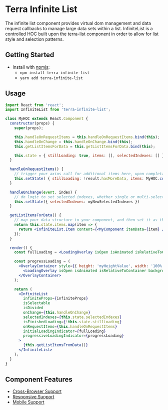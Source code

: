 # Terra Infinite List

The infinite list component provides virtual dom management and data request callbacks to manage large data sets within a list.
InfiniteList is a controlled HOC built upon the terra-list component in order to allow for list style and selection patterns.

## Getting Started

- Install with [npmjs](https://www.npmjs.com):
  - `npm install terra-infinite-list`
  - `yarn add terra-infinite-list`

## Usage

```jsx
import React from 'react';
import InfiniteList from 'terra-infinite-list';

class MyHOC extends React.Component {
  constructor(props) {
    super(props);

    this.handleOnRequestItems = this.handleOnRequestItems.bind(this);
    this.handleOnChange = this.handleOnChange.bind(this);
    this.getListItemsForData = this.getListItemsForData.bind(this);

    this.state = { stillLoading: true, items: [], selectedIndexes: [] };
  }

  handleOnRequestItems() {
    // trigger your axios call for additional items here, upon completation ensure your component updates either through state or redux/context
    this.setState( { stillLoading: !result.hasMoreData, items: MyHOC.combineMyDataItems(this.state.items, result.items) } );
  }

  handleOnChange(event, index) {
    // do logic to set selected indexes, whether single or multi-select, etc
    this.setState({ selectedIndexes: myNewSelectedIndexes })
  }

  getListItemsForData() {
    // map your data structure to your component, and then set it as the content of your list item
    return this.state.items.map(item => {
      return <InfiniteList.Item content={<MyComponent itemData={item} />} key={item.myRowKey} />;
    });
  }

  render() {
    const fullLoading = <LoadingOverlay isOpen isAnimated isRelativeToContainer backgroundStyle="dark" />;

    const progressLoading = (
      <OverlayContainer style={{ height: 'myHeightValue', width: '100%' }}>
        <LoadingOverlay isOpen isAnimated isRelativeToContainer backgroundStyle="dark" />
      </OverlayContainer>
    );

    return (
      <InfiniteList
        infiniteProps={infiniteProps}
        isSelectable
        isDivided
        onChange={this.handleOnChange}
        selectedIndexes={this.state.selectedIndexes}
        isFinishedLoading={!this.state.stillLoading}
        onRequestItems={this.handleOnRequestItems}
        initialLoadingIndicator={fullLoading}
        progressiveLoadingIndicator={progressLoading}
      >
        {this.getListItemsFromData()}
      </InfiniteList>
    );
  }
}
```

## Component Features
* [Cross-Browser Support](https://github.com/cerner/terra-core/wiki/Component-Features#cross-browser-support)
* [Responsive Support](https://github.com/cerner/terra-core/wiki/Component-Features#responsive-support)
* [Mobile Support](https://github.com/cerner/terra-core/wiki/Component-Features#mobile-support)

